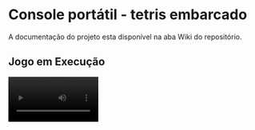 # Console portátil - tetris embarcado

A documentação do projeto esta disponível na aba Wiki do repositório.

## Jogo em Execução

<video src="img/tetris-embarcado-run.mp4" width="180" />

